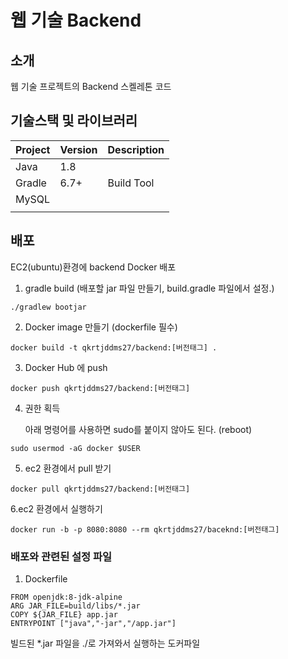 # 웹 기술 Backend

<!-- 필수 항목 -->

## 소개

웹 기술 프로젝트의 Backend 스켈레톤 코드

<!-- 필수 항목 -->

## 기술스택 및 라이브러리

| Project | Version | Description |
| ------- | ------- | ----------- |
| Java    | 1.8     |             |
| Gradle  | 6.7+    | Build Tool  |
| MySQL   |         |             |
|         |         |             |

<!-- 필수 항목 -->

## 배포
EC2(ubuntu)환경에 backend Docker 배포

1. gradle build (배포할 jar 파일 만들기, build.gradle 파일에서 설정.)
```
./gradlew bootjar
```

2. Docker image 만들기 (dockerfile 필수)
```
docker build -t qkrtjddms27/backend:[버전태그] .
```

3. Docker Hub 에 push
```
docker push qkrtjddms27/backend:[버전태그]
```

4. 권한 획득

   아래 명령어를 사용하면 sudo를 붙이지 않아도 된다. (reboot)
```
sudo usermod -aG docker $USER
```

5. ec2 환경에서 pull 받기
```
docker pull qkrtjddms27/backend:[버전태그]
```

6.ec2 환경에서 실행하기
```
docker run -b -p 8080:8080 --rm qkrtjddms27/baceknd:[버전태그]
```

### 배포와 관련된 설정 파일
1. Dockerfile
```
FROM openjdk:8-jdk-alpine
ARG JAR_FILE=build/libs/*.jar
COPY ${JAR_FILE} app.jar
ENTRYPOINT ["java","-jar","/app.jar"]
```
빌드된 *.jar 파일을 ./로 가져와서 실행하는 도커파일 
